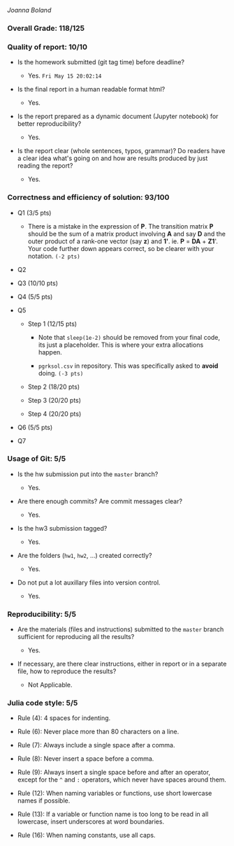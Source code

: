 *Joanna Boland*

### Overall Grade: 118/125

### Quality of report: 10/10

* Is the homework submitted (git tag time) before deadline?

    - Yes. `Fri May 15 20:02:14`

* Is the final report in a human readable format html?

    - Yes.

* Is the report prepared as a dynamic document (Jupyter notebook) for better reproducibility?
    
    - Yes.

* Is the report clear (whole sentences, typos, grammar)? Do readers have a clear idea what's going on and how are results produced by just reading the report?
    
    - Yes.


### Correctness and efficiency of solution: 93/100

* Q1 (3/5 pts)

    - There is a mistake in the expression of **P**. The transition matrix **P** should be the sum of a matrix product involving **A** and say **D** and the outer product of a rank-one vector (say **z**) and **1'**. ie. **P** = **DA** + **Z1**'. Your code further down appears correct, so be clearer with your notation. `(-2 pts)`

* Q2 

* Q3 (10/10 pts)

* Q4 (5/5 pts) 

* Q5

    * Step 1 (12/15 pts)

        - Note that `sleep(1e-2)` should be removed from your final code, its just a placeholder. This is where your extra allocations happen.

        - `pgrksol.csv` in repository. This was specifically asked to **avoid** doing. `(-3 pts)`

    * Step 2 (18/20 pts)

    * Step 3 (20/20 pts)

    * Step 4 (20/20 pts)

* Q6 (5/5 pts) 

* Q7


### Usage of Git: 5/5

* Is the hw submission put into the `master` branch?

    - Yes.

* Are there enough commits? Are commit messages clear? 

    - Yes.

* Is the hw3 submission tagged?

    - Yes.

* Are the folders (`hw1`, `hw2`, ...) created correctly?

    - Yes.

* Do not put a lot auxillary files into version control.  
    
    - Yes.


### Reproducibility: 5/5

* Are the materials (files and instructions) submitted to the `master` branch sufficient for reproducing all the results? 

    - Yes.

* If necessary, are there clear instructions, either in report or in a separate file, how to reproduce the results?  

    - Not Applicable.


### Julia code style: 5/5

* Rule (4): 4 spaces for indenting. 
    
* Rule (6): Never place more than 80 characters on a line.

* Rule (7): Always include a single space after a comma. 

* Rule (8):  Never insert a space before a comma.

* Rule (9): Always insert a single space before and after an operator, except for the `^` and `:` operators, which never have spaces around them.

* Rule (12): When naming variables or functions, use short lowercase names if possible.

* Rule (13): If a variable or function name is too long to be read in all lowercase, insert underscores at word boundaries.

* Rule (16): When naming constants, use all caps.
